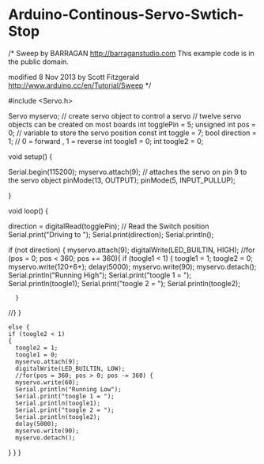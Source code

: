 # Arduino-Continous-Servo-Swtich-Stop
/* Sweep
 by BARRAGAN <http://barraganstudio.com>
 This example code is in the public domain.

 modified 8 Nov 2013
 by Scott Fitzgerald
 http://www.arduino.cc/en/Tutorial/Sweep
*/

#include <Servo.h>

Servo myservo;  // create servo object to control a servo
// twelve servo objects can be created on most boards
int togglePin = 5;
unsigned int pos = 0;    // variable to store the servo position
const int toggle = 7;
bool direction = 1;  // 0 = forward , 1 = reverse
int toogle1 = 0;
int toogle2 = 0;


void setup() {
 
  Serial.begin(115200);
  myservo.attach(9);  // attaches the servo on pin 9 to the servo object
  pinMode(13, OUTPUT);
  pinMode(5, INPUT_PULLUP);
  
}

void loop() {
 
 direction = digitalRead(togglePin);  // Read the Switch position
 Serial.print("Driving to ");
 Serial.print(direction);
 Serial.println();
 

  if (not direction)
  {
    myservo.attach(9);
    digitalWrite(LED_BUILTIN, HIGH);
    //for (pos = 0; pos < 360; pos += 360){
      if (toogle1 < 1)
      {
        toogle1 = 1;
        toogle2 = 0;
        myservo.write(120+6+);
        delay(5000);
        myservo.write(90);
        myservo.detach();
        Serial.println("Running High");
        Serial.print("toogle 1 = ");
        Serial.println(toogle1);
        Serial.print("toogle 2 = ");
        Serial.println(toogle2);
        
      }
   //}
    }
    
    else {
    if (toogle2 < 1)
    {
      toogle2 = 1;
      toogle1 = 0;  
      myservo.attach(9);
      digitalWrite(LED_BUILTIN, LOW);
      //for(pos = 360; pos > 0; pos -= 360) {      
      myservo.write(60);
      Serial.println("Running Low");
      Serial.print("toogle 1 = ");
      Serial.println(toogle1);
      Serial.print("toogle 2 = ");
      Serial.println(toogle2);
      delay(5000);
      myservo.write(90);
      myservo.detach();
  }
  }
}
